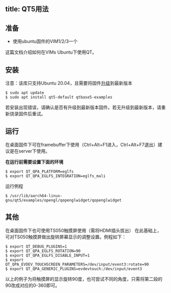 title: QT5用法
---

## 准备

* 使用ubuntu固件的VIM1/2/3一个

这篇文档介绍如何在VIMs Ubuntu下使用QT。

## 安装

注意：该库只支持Ubuntu 20.04，且需要将固件[升级](https://docs.khadas.com/zh-cn/vim3/HowToUpgradeTheSystem.html)到最新版本

```bush
$ sudo apt update
$ sudo apt install qt5-default qtbase5-examples
```

若安装出现错误，请确认是否有升级到最新版本固件。若无升级到最新版本，请重新烧录固件后重试。

## 运行

在桌面固件下可在framebuffer下使用（Ctrl+Alt+F1进入，Ctrl+Alt+F7退出）建议是在server下使用。

**在运行前需要设置下面的环境**

```bush
$ export QT_QPA_PLATFORM=eglfs
$ export QT_QPA_EGLFS_INTEGRATION=eglfs_mali
```

运行例程

```bush
$ /usr/lib/aarch64-linux-gnu/qt5/examples/opengl/qopenglwidget/qopenglwidget
```

## 其他

在桌面固件下也可使用TS050触摸屏使用（需将HDMI插头拔出）
在此基础上，可对TS050触摸屏做出旋转屏幕显示的调整设置。例程如下：

```bush
$ export QT_DEBUG_PLUGINS=1
$ export QT_QPA_EGLFS_ROTATION=90
$ export QT_QPA_EGLFS_DISABLE_INPUT=1
$ export QT_QPA_EVDEV_TOUCHSCREEN_PARAMETERS=/dev/input/event3:rotate=90
$ export QT_QPA_GENERIC_PLUGINS=evdevtouch:/dev/input/event3
```

以上的例子为将触摸屏的显示旋转90度，也可尝试不同的角度，只需将第二段的90改成对应的0-360即可。
